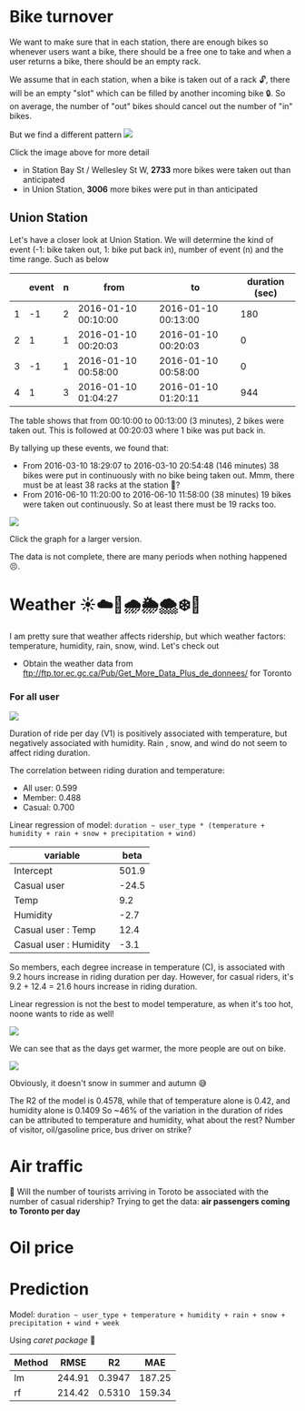 # Bike turnover

We want to make sure that in each station, there are enough bikes so whenever users want a bike, there should be a free one to take and when a user returns a bike, there should be an empty rack.

We assume that in each station, when a bike is taken out of a rack 🔓, there will be an empty "slot" which can be filled by another incoming bike 🔒. So on average, the number of "out" bikes should cancel out the number of "in" bikes.

But we find a different pattern
[![](graph/bike_turnover_year.jpeg)](https://aunz.github.io/bikeshare/graph/bike_turnoever_year.html)

Click the image above for more detail

- in Station Bay St / Wellesley St W, **2733** more bikes were taken out than anticipated
- in Union Station, **3006** more bikes were put in than anticipated


## Union Station
Let's have a closer look at Union Station. We will determine the kind of event (-1: bike taken out, 1: bike put back in), number of event (n) and the time range. Such as below

|| event | n | from | to | duration (sec) |
| --- | --- | --- | --- | --- | --- |
| 1 | -1 | 2 | 2016-01-10 00:10:00 | 2016-01-10 00:13:00 |180
| 2 | 1 | 1 | 2016-01-10 00:20:03 | 2016-01-10 00:20:03 | 0
| 3 | -1 | 1 | 2016-01-10 00:58:00 | 2016-01-10 00:58:00 | 0
| 4 | 1 | 3 | 2016-01-10 01:04:27 | 2016-01-10 01:20:11 | 944

The table shows that from 00:10:00 to 00:13:00 (3 minutes), 2 bikes were taken out. This is followed at 00:20:03 where 1 bike was put back in.

By tallying up these events, we found that:
- From 2016-03-10 18:29:07 to 2016-03-10 20:54:48 (146 minutes) 38 bikes were put in continuously with no bike being taken out. Mmm, there must be at least 38 racks at the station 🤔?
- From 2016-06-10 11:20:00 to 2016-06-10 11:58:00 (38 minutes) 19 bikes were taken out continuously. So at least there must be 19 racks too.

[![](graph/union_station_turnover_small.jpeg)](graph/union_station_turnover_large.jpeg)

Click the graph for a larger version.

The data is not complete, there are many periods when nothing happened 😣.



# Weather ☀️☁️🌈🌧️🌦️🌨️❄️💨

I am pretty sure that weather affects ridership, but which weather factors: temperature, humidity, rain, snow, wind. Let's check out

- Obtain the weather data from ftp://ftp.tor.ec.gc.ca/Pub/Get_More_Data_Plus_de_donnees/ for Toronto


### For all user
![](graph/weather_cor_all.jpeg)

Duration of ride per day (V1) is positively associated with temperature, but negatively associated with humidity. Rain , snow, and wind do not seem to affect riding duration.

The correlation between riding duration and temperature:
- All user: 0.599
- Member: 0.488
- Casual: 0.700

Linear regression of model: 
`duration ~ user_type * (temperature + humidity + rain + snow + precipitation + wind)`


| variable | beta |
| --- | --- |
| Intercept | 501.9 |
| Casual user | -24.5 | 
| Temp | 9.2 |
| Humidity | -2.7 |
| Casual user : Temp | 12.4 |
| Casual user : Humidity | -3.1 |


So members, each degree increase in temperature (C), is associated with 9.2 hours increase in riding duration per day. However, for casual riders, it's 9.2 + 12.4 = 21.6 hours increase in riding duration.

Linear regression is not the best to model temperature, as when it's too hot, noone wants to ride as well!


![](graph/weather_temp_vs_dur_all.jpeg)

We can see that as the days get warmer, the more people are out on bike.


![](graph/weather_snow_vs_dur_all.jpeg)

Obviously, it doesn't snow in summer and autumn 😅


The R2 of the model is 0.4578, while that of temperature alone is 0.42, and humidity alone is 0.1409
So ~46% of the variation in the duration of rides can be attributed to temperature and humidity, what about the rest? Number of visitor, oil/gasoline price, bus driver on strike?

# Air traffic

🤔 Will the number of tourists arriving in Toroto be associated with the number of casual ridership?
Trying to get the data: **air passengers coming to Toronto per day**

# Oil price


# Prediction

Model: `duration ~ user_type + temperature + humidity + rain + snow + precipitation + wind + week`

Using *caret package* 🥕

| Method | RMSE | R2 | MAE |
| --- | --- | --- | --- |
| lm | 244.91 | 0.3947 | 187.25 |
| rf | 214.42 | 0.5310 | 159.34 | mtry = 15, ntree = 500


